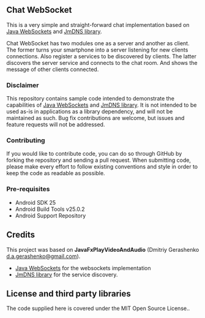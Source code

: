 ## Chat WebSocket

This is a very simple and straight-forward chat implementation based on [Java WebSockets][1] and [JmDNS library][2].

Chat WebSocket has two modules one as a server and another as client. The former turns your smartphone into a server listening for new clients connections. Also register a services to be discovered by clients. The latter discovers the server service and connects to the chat room. And shows the message of other clients connected.

### Disclaimer

This repository contains sample code intended to demonstrate the capabilities of [Java WebSockets][1] and [JmDNS library][2]. It is not intended to be used as-is in applications as a library dependency, and will not be maintained as such. Bug fix contributions are welcome, but issues and feature requests will not be addressed.

### Contributing
If you would like to contribute code, you can do so through GitHub by forking the repository and sending a pull request.
When submitting code, please make every effort to follow existing conventions and style in order to keep the code as readable as possible.

### Pre-requisites

* Android SDK 25
* Android Build Tools v25.0.2
* Android Support Repository

## Credits

This project was based on **JavaFxPlayVideoAndAudio** (Dmitriy Gerashenko <d.a.gerashenko@gmail.com>).

- [Java WebSockets][1] for the websockets implementation
- [JmDNS library][2] for the service discovery.

## License and third party libraries

The code supplied here is covered under the MIT Open Source License..


 [1]: https://github.com/TooTallNate/Java-WebSocket
 [2]: https://github.com/TooTallNate/Java-WebSocket
